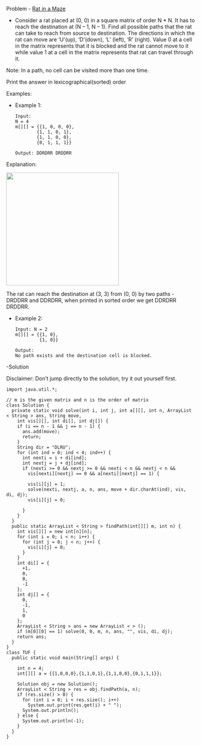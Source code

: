 Problem - [Rat in a Maze](https://practice.geeksforgeeks.org/problems/rat-in-a-maze-problem/1)

- Consider a rat placed at (0, 0) in a square matrix of order N * N. It has to reach the destination at (N – 1, N – 1). Find all possible paths that the rat can take to reach from source to destination. The directions in which the rat can move are ‘U'(up), ‘D'(down), ‘L’ (left), ‘R’ (right). Value 0 at a cell in the matrix represents that it is blocked and the rat cannot move to it while value 1 at a cell in the matrix represents that rat can travel through it.

Note: In a path, no cell can be visited more than one time.

Print the answer in lexicographical(sorted) order

Examples:

- Example 1:

      Input:
      N = 4
      m[][] = {{1, 0, 0, 0},
              {1, 1, 0, 1}, 
              {1, 1, 0, 0},
              {0, 1, 1, 1}}

      Output: DDRDRR DRDDRR

Explanation:

<img src = "https://user-images.githubusercontent.com/101946115/209067263-737eb117-5886-45c0-affd-036b7117a599.png" height = 300 width = 300 />

The rat can reach the destination at (3, 3) from (0, 0) by two paths - DRDDRR and DDRDRR, when printed in sorted order we get DDRDRR DRDDRR.

- Example 2:

      Input: N = 2
      m[][] = {{1, 0},
               {1, 0}}

      Output:
      No path exists and the destination cell is blocked.

-Solution

Disclaimer: Don’t jump directly to the solution, try it out yourself first.

```
import java.util.*;

// m is the given matrix and n is the order of matrix
class Solution {
  private static void solve(int i, int j, int a[][], int n, ArrayList < String > ans, String move,
    int vis[][], int di[], int dj[]) {
    if (i == n - 1 && j == n - 1) {
      ans.add(move);
      return;
    }
    String dir = "DLRU";
    for (int ind = 0; ind < 4; ind++) {
      int nexti = i + di[ind];
      int nextj = j + dj[ind];
      if (nexti >= 0 && nextj >= 0 && nexti < n && nextj < n &&
        vis[nexti][nextj] == 0 && a[nexti][nextj] == 1) {

        vis[i][j] = 1;
        solve(nexti, nextj, a, n, ans, move + dir.charAt(ind), vis, di, dj);
        vis[i][j] = 0;

      }
    }
  }
  public static ArrayList < String > findPath(int[][] m, int n) {
    int vis[][] = new int[n][n];
    for (int i = 0; i < n; i++) {
      for (int j = 0; j < n; j++) {
        vis[i][j] = 0;
      }
    }
    int di[] = {
      +1,
      0,
      0,
      -1
    };
    int dj[] = {
      0,
      -1,
      1,
      0
    };
    ArrayList < String > ans = new ArrayList < > ();
    if (m[0][0] == 1) solve(0, 0, m, n, ans, "", vis, di, dj);
    return ans;
  }
}
class TUF {
  public static void main(String[] args) {

    int n = 4;
    int[][] a = {{1,0,0,0},{1,1,0,1},{1,1,0,0},{0,1,1,1}};

    Solution obj = new Solution();
    ArrayList < String > res = obj.findPath(a, n);
    if (res.size() > 0) {
      for (int i = 0; i < res.size(); i++)
        System.out.print(res.get(i) + " ");
      System.out.println();
    } else {
      System.out.println(-1);
    }
  }
}
```
